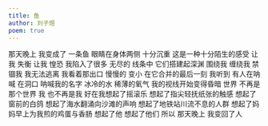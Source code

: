 ```yaml
---
title: 鱼
author: 刘子煜
poem: true
---
```

那天晚上 我变成了 一条⻥
眼睛在身体两侧 十分沉重 这是一种十分陌生的感受
让我 失衡 让我 惶恐
我陷入了很多 无尽的 线条中
它们搭建起深渊 围绕我 缠绕我 禁锢我
我无法逃离
我看着那出口 慢慢的 变小
在它合并的最后一刻 我听到 有人在呐喊
在洞口 呐喊我的名字
冰冷的水 稀薄的氧气
我的视线开始变得昏暗
世界 不再是那个世界
我 也不再是我
好在我想起了摇滚乐
想起了指尖轻抚纸张的触感
想起了窗前的白鸽
想起了海水翻涌向沙滩的声响
想起了地铁站川流不息的人群
想起了妈妈早上为我煎的鸡蛋与香肠
想起了他
想起了他们
所以 那天晚上 我变回了人
